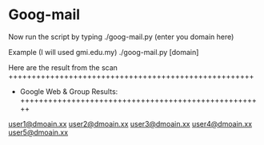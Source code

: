 # Goog-mail

Now run the script by typing
./goog-mail.py (enter you domain here)

Example (I will used gmi.edu.my)
./goog-mail.py [domain]

Here are the result from the scan
+++++++++++++++++++++++++++++++++++++++++++++++++++++
+ Google Web & Group Results:
+++++++++++++++++++++++++++++++++++++++++++++++++++++

user1@dmoain.xx
user2@dmoain.xx
user3@dmoain.xx
user4@dmoain.xx
user5@dmoain.xx
